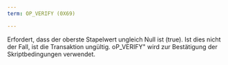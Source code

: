 ```yaml
---
term: OP_VERIFY (0X69)

---
```

Erfordert, dass der oberste Stapelwert ungleich Null ist (true). Ist dies nicht der Fall, ist die Transaktion ungültig. oP_VERIFY" wird zur Bestätigung der Skriptbedingungen verwendet.